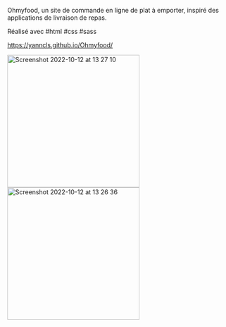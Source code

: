 Ohmyfood, un site de commande en ligne de plat à emporter, 
inspiré des applications de livraison de repas.

Réalisé avec #html #css #sass

https://yanncls.github.io/Ohmyfood/

<img width="300" alt="Screenshot 2022-10-12 at 13 27 10" src="https://user-images.githubusercontent.com/91957898/195331389-d5b687ca-6074-4148-863d-178c96351658.png"> <img width="300" alt="Screenshot 2022-10-12 at 13 26 36" src="https://user-images.githubusercontent.com/91957898/195331774-b65e930d-2ced-4c0f-a2d0-a22e700c3fe4.png">

